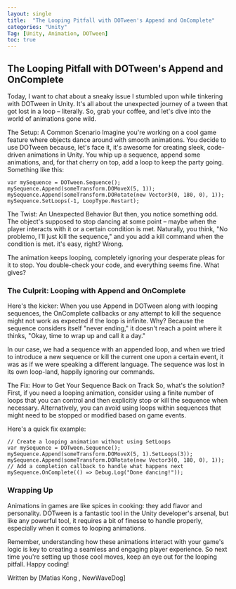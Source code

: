 ```yaml
---
layout: single
title:  "The Looping Pitfall with DOTween's Append and OnComplete"
categories: "Unity"
Tag: [Unity, Animation, DOTween]
toc: true
---
```


## The Looping Pitfall with DOTween's Append and OnComplete
Today, I want to chat about a sneaky issue I stumbled upon while tinkering with DOTween in Unity. It's all about the unexpected journey of a tween that got lost in a loop – literally. So, grab your coffee, and let's dive into the world of animations gone wild.

The Setup: A Common Scenario
Imagine you're working on a cool game feature where objects dance around with smooth animations. You decide to use DOTween because, let's face it, it's awesome for creating sleek, code-driven animations in Unity. You whip up a sequence, append some animations, and, for that cherry on top, add a loop to keep the party going. Something like this:


```
var mySequence = DOTween.Sequence();
mySequence.Append(someTransform.DOMoveX(5, 1));
mySequence.Append(someTransform.DORotate(new Vector3(0, 180, 0), 1));
mySequence.SetLoops(-1, LoopType.Restart);
```
The Twist: An Unexpected Behavior
But then, you notice something odd. The object's supposed to stop dancing at some point – maybe when the player interacts with it or a certain condition is met. Naturally, you think, "No problemo, I'll just kill the sequence," and you add a kill command when the condition is met. it's easy, right? Wrong.

The animation keeps looping, completely ignoring your desperate pleas for it to stop. You double-check your code, and everything seems fine. What gives?

### The Culprit: Looping with Append and OnComplete
Here's the kicker: When you use Append in DOTween along with looping sequences, the OnComplete callbacks or any attempt to kill the sequence might not work as expected if the loop is infinite. Why? Because the sequence considers itself "never ending," it doesn't reach a point where it thinks, "Okay, time to wrap up and call it a day."

In our case, we had a sequence with an appended loop, and when we tried to introduce a new sequence or kill the current one upon a certain event, it was as if we were speaking a different language. The sequence was lost in its own loop-land, happily ignoring our commands.

The Fix: How to Get Your Sequence Back on Track
So, what's the solution? First, if you need a looping animation, consider using a finite number of loops that you can control and then explicitly stop or kill the sequence when necessary. Alternatively, you can avoid using loops within sequences that might need to be stopped or modified based on game events.

Here's a quick fix example:
```
// Create a looping animation without using SetLoops
var mySequence = DOTween.Sequence();
mySequence.Append(someTransform.DOMoveX(5, 1).SetLoops(3));
mySequence.Append(someTransform.DORotate(new Vector3(0, 180, 0), 1));
// Add a completion callback to handle what happens next
mySequence.OnComplete(() => Debug.Log("Done dancing!"));
```
### Wrapping Up
Animations in games are like spices in cooking: they add flavor and personality. DOTween is a fantastic tool in the Unity developer's arsenal, but like any powerful tool, it requires a bit of finesse to handle properly, especially when it comes to looping animations.

Remember, understanding how these animations interact with your game's logic is key to creating a seamless and engaging player experience. So next time you're setting up those cool moves, keep an eye out for the looping pitfall. Happy coding!

Written by [Matias Kong , NewWaveDog]